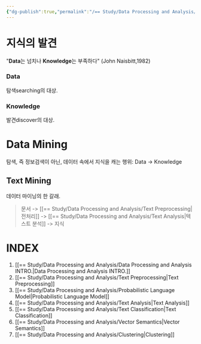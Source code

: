 ```yaml
---
{"dg-publish":true,"permalink":"/== Study/Data Processing and Analysis/Data Processing and Analysis INTRO./","created":"2023-12-26T19:47:04.000+09:00","updated":"2025-01-14T15:33:44.000+09:00"}
---
```



# 지식의 발견
"**Data**는 넘치나 **Knowledge**는 부족하다" (John Naisbitt,1982)

### Data
탐색searching의 대상.
### Knowledge
발견discover의 대상.

# Data Mining
탐색, 즉 정보검색이 아닌, 데이터 속에서 지식을 캐는 행위: Data -> Knowledge

## Text Mining
데이터 마이닝의 한 갈래.

>문서 -> [[== Study/Data Processing and Analysis/Text Preprocessing\|전처리]] -> [[== Study/Data Processing and Analysis/Text Analysis\|텍스트 분석]] -> 지식


# INDEX
1. [[== Study/Data Processing and Analysis/Data Processing and Analysis INTRO.\|Data Processing and Analysis INTRO.]]
2. [[== Study/Data Processing and Analysis/Text Preprocessing\|Text Preprocessing]]
3. [[== Study/Data Processing and Analysis/Probabilistic Language Model\|Probabilistic Language Model]]
4. [[== Study/Data Processing and Analysis/Text Analysis\|Text Analysis]]
5. [[== Study/Data Processing and Analysis/Text Classification\|Text Classification]]
6. [[== Study/Data Processing and Analysis/Vector Semantics\|Vector Semantics]]
7. [[== Study/Data Processing and Analysis/Clustering\|Clustering]]
